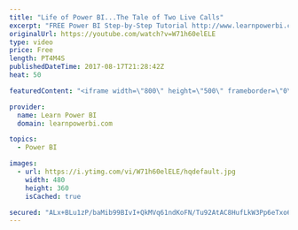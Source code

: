 ```yaml
---
title: "Life of Power BI...The Tale of Two Live Calls"
excerpt: "FREE Power BI Step-by-Step Tutorial http://www.learnpowerbi.com/bonus 👉 Download Lesson PBIX Files at http://www.learnpowerbi.com/bonus-download ✅ Subscribe to always get my latest videos: https://goo.gl/P79Hcr 👪 Join our Facebook Group https://www.facebook.com/groups/talkpowerbi ===Most Popular Playlists==="
originalUrl: https://youtube.com/watch?v=W71h60elELE
type: video
price: Free
length: PT4M4S
publishedDateTime: 2017-08-17T21:28:42Z
heat: 50

featuredContent: "<iframe width=\"800\" height=\"500\" frameborder=\"0\" src=\"https://www.youtube.com/embed/W71h60elELE\" allow=\"accelerometer; autoplay; encrypted-media; gyroscope; picture-in-picture\" allowfullscreen></iframe>"

provider:
  name: Learn Power BI
  domain: learnpowerbi.com

topics:
  - Power BI

images:
  - url: https://i.ytimg.com/vi/W71h60elELE/hqdefault.jpg
    width: 480
    height: 360
    isCached: true

secured: "ALx+BLu1zP/baMib99BIvI+QkMVq61ndKoFN/Tu92AtAC8HufLkW3Pp6eTxo6wWOFcr4U489680Tny7TrILo5VETcxdzY7lpoKHV0yzYLfq0O2g/387jCZ2bGuuEsnfU7m3HTQfzpsT34KnuCBFKfdCKS3qajvxalY3JFW8YLek0g9Akt5IzcsdFTfV1BCJIO1kB8GkVI8MkrI2nMAbeYJM5nqN71rDl62OvTgnfqPyNw1ZwIx59ZPNqUDxKsDXH1vofFVYMSzZ2pRBFU7F2GVwLXMSTyxL0O017roANvFyIFnzMWU58cPe80wCYQK46Tm061QZnXIB9fBcVTQpuhXnxKCDo686eX1n/L2y/GJF4+0UfzI/Gi6dPpdUwczHqoVe4FZNHv+/qstPW07IFpxoJdpGpB/I7iy5PfRvWc8A=;f85VXeDTQGo5tGo9NxHCgg=="
---
```


